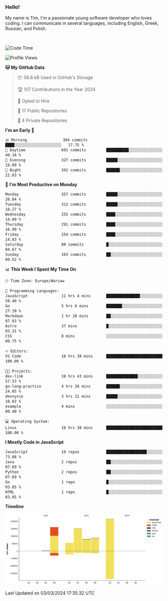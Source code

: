 ### Hello!

My name is Tim, I'm a passionate young software developer who loves coding. I can communicate in several languages, including English, Greek, Russian, and Polish.


<br/>


<!--START_SECTION:waka-->
![Code Time](http://img.shields.io/badge/Code%20Time-366%20hrs%2051%20mins-blue)

![Profile Views](http://img.shields.io/badge/Profile%20Views-0-blue)

**🐱 My GitHub Data** 

> 📦 56.8 kB Used in GitHub's Storage 
 > 
> 🏆 107 Contributions in the Year 2024
 > 
> 💼 Opted to Hire
 > 
> 📜 17 Public Repositories 
 > 
> 🔑 4 Private Repositories 
 > 
**I'm an Early 🐤** 

```text
🌞 Morning                304 commits         ████░░░░░░░░░░░░░░░░░░░░░   17.75 % 
🌆 Daytime                691 commits         ██████████░░░░░░░░░░░░░░░   40.34 % 
🌃 Evening                327 commits         █████░░░░░░░░░░░░░░░░░░░░   19.09 % 
🌙 Night                  391 commits         ██████░░░░░░░░░░░░░░░░░░░   22.83 % 
```
📅 **I'm Most Productive on Monday** 

```text
Monday                   357 commits         █████░░░░░░░░░░░░░░░░░░░░   20.84 % 
Tuesday                  313 commits         █████░░░░░░░░░░░░░░░░░░░░   18.27 % 
Wednesday                255 commits         ████░░░░░░░░░░░░░░░░░░░░░   14.89 % 
Thursday                 291 commits         ████░░░░░░░░░░░░░░░░░░░░░   16.99 % 
Friday                   254 commits         ████░░░░░░░░░░░░░░░░░░░░░   14.83 % 
Saturday                 80 commits          █░░░░░░░░░░░░░░░░░░░░░░░░   04.67 % 
Sunday                   163 commits         ██░░░░░░░░░░░░░░░░░░░░░░░   09.52 % 
```


📊 **This Week I Spent My Time On** 

```text
🕑︎ Time Zone: Europe/Warsaw

💬 Programming Languages: 
JavaScript               11 hrs 4 mins       ███████████████░░░░░░░░░░   59.40 % 
Go                       5 hrs 6 mins        ███████░░░░░░░░░░░░░░░░░░   27.39 % 
Markdown                 1 hr 28 mins        ██░░░░░░░░░░░░░░░░░░░░░░░   07.93 % 
Astro                    37 mins             █░░░░░░░░░░░░░░░░░░░░░░░░   03.31 % 
CSS                      8 mins              ░░░░░░░░░░░░░░░░░░░░░░░░░   00.75 % 

🔥 Editors: 
VS Code                  18 hrs 38 mins      █████████████████████████   100.00 % 

🐱‍💻 Projects: 
dev-link                 10 hrs 43 mins      ██████████████░░░░░░░░░░░   57.53 % 
go-lang-practice         4 hrs 28 mins       ██████░░░░░░░░░░░░░░░░░░░   24.05 % 
devnyxie                 3 hrs 21 mins       █████░░░░░░░░░░░░░░░░░░░░   18.02 % 
example                  4 mins              ░░░░░░░░░░░░░░░░░░░░░░░░░   00.40 % 

💻 Operating System: 
Linux                    18 hrs 38 mins      █████████████████████████   100.00 % 
```

**I Mostly Code in JavaScript** 

```text
JavaScript               19 repos            ██████████████████░░░░░░░   73.08 % 
Java                     2 repos             ██░░░░░░░░░░░░░░░░░░░░░░░   07.69 % 
Python                   2 repos             ██░░░░░░░░░░░░░░░░░░░░░░░   07.69 % 
Go                       1 repo              █░░░░░░░░░░░░░░░░░░░░░░░░   03.85 % 
HTML                     1 repo              █░░░░░░░░░░░░░░░░░░░░░░░░   03.85 % 
```



**Timeline**

![Lines of Code chart](https://raw.githubusercontent.com/devnyxie/devnyxie/main/assets/bar_graph.png)


 Last Updated on 03/03/2024 17:35:32 UTC
<!--END_SECTION:waka-->
